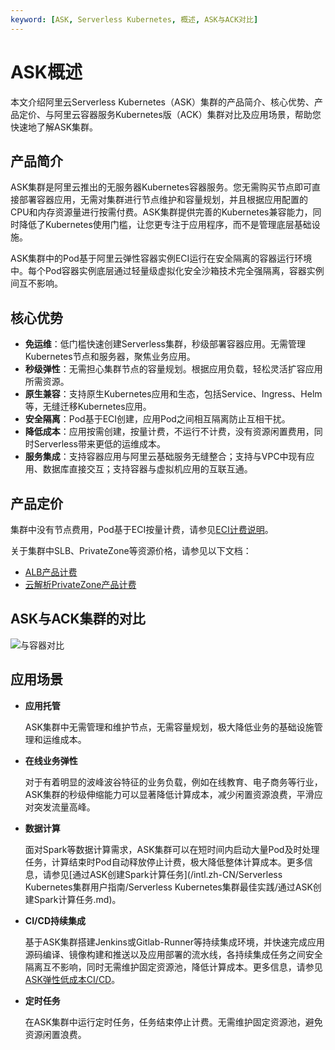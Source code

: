 ```yaml
---
keyword: [ASK, Serverless Kubernetes, 概述, ASK与ACK对比]
---
```


# ASK概述

本文介绍阿里云Serverless Kubernetes（ASK）集群的产品简介、核心优势、产品定价、与阿里云容器服务Kubernetes版（ACK）集群对比及应用场景，帮助您快速地了解ASK集群。

## 产品简介

ASK集群是阿里云推出的无服务器Kubernetes容器服务。您无需购买节点即可直接部署容器应用，无需对集群进行节点维护和容量规划，并且根据应用配置的CPU和内存资源量进行按需付费。ASK集群提供完善的Kubernetes兼容能力，同时降低了Kubernetes使用门槛，让您更专注于应用程序，而不是管理底层基础设施。

ASK集群中的Pod基于阿里云弹性容器实例ECI运行在安全隔离的容器运行环境中。每个Pod容器实例底层通过轻量级虚拟化安全沙箱技术完全强隔离，容器实例间互不影响。

## 核心优势

-   **免运维**：低门槛快速创建Serverless集群，秒级部署容器应用。无需管理Kubernetes节点和服务器，聚焦业务应用。
-   **秒级弹性**：无需担心集群节点的容量规划。根据应用负载，轻松灵活扩容应用所需资源。
-   **原生兼容**：支持原生Kubernetes应用和生态，包括Service、Ingress、Helm等，无缝迁移Kubernetes应用。
-   **安全隔离**：Pod基于ECI创建，应用Pod之间相互隔离防止互相干扰。
-   **降低成本**：应用按需创建，按量计费，不运行不计费，没有资源闲置费用，同时Serverless带来更低的运维成本。
-   **服务集成**：支持容器应用与阿里云基础服务无缝整合；支持与VPC中现有应用、数据库直接交互；支持容器与虚拟机应用的互联互通。

## 产品定价

集群中没有节点费用，Pod基于ECI按量计费，请参见[ECI计费说明]()。

关于集群中SLB、PrivateZone等资源价格，请参见以下文档：

-   [ALB产品计费](/intl.zh-CN/应用型负载均衡ALB/ALB产品计费.md)
-   [云解析PrivateZone产品计费](/intl.zh-CN/动态与公告/【新】解析器正式计费通知.md)

## ASK与ACK集群的对比

![与容器对比](https://help-static-aliyun-doc.aliyuncs.com/assets/img/zh-CN/7448649951/p10232.png)

## 应用场景

-   **应用托管**

    ASK集群中无需管理和维护节点，无需容量规划，极大降低业务的基础设施管理和运维成本。

-   **在线业务弹性**

    对于有着明显的波峰波谷特征的业务负载，例如在线教育、电子商务等行业，ASK集群的秒级伸缩能力可以显著降低计算成本，减少闲置资源浪费，平滑应对突发流量高峰。

-   **数据计算**

    面对Spark等数据计算需求，ASK集群可以在短时间内启动大量Pod及时处理任务，计算结束时Pod自动释放停止计费，极大降低整体计算成本。更多信息，请参见[通过ASK创建Spark计算任务](/intl.zh-CN/Serverless Kubernetes集群用户指南/Serverless Kubernetes集群最佳实践/通过ASK创建Spark计算任务.md)。

-   **CI/CD持续集成**

    基于ASK集群搭建Jenkins或Gitlab-Runner等持续集成环境，并快速完成应用源码编译、镜像构建和推送以及应用部署的流水线，各持续集成任务之间安全隔离互不影响，同时无需维护固定资源池，降低计算成本。更多信息，请参见[ASK弹性低成本CI/CD]()。

-   **定时任务**

    在ASK集群中运行定时任务，任务结束停止计费。无需维护固定资源池，避免资源闲置浪费。



